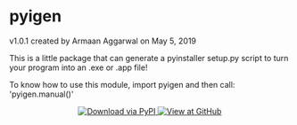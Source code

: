 # pyigen 
v1.0.1 created by Armaan Aggarwal on May 5, 2019

This is a little package that can generate a pyinstaller setup.py script to 
turn your program into an .exe or .app file!

To know how to use this module, import pyigen and then call: 'pyigen.manual()'
	
<p align="center">
  <a href="https://pypi.org/project/pyigen/1.0.1/">
    <img alt="Download via PyPI" title="Click here to view at PyPI" src="https://i.ibb.co/6rfSBRJ/pypi-600x218-1-30.png">
  </a>
  <a href="https://github.com/armaan115/pyigen">
    <img alt="View at GitHub" title="Click here to view at GitHub" src="https://i.ibb.co/3YLR0mx/github-600x218-1-30.png">
  </a>
